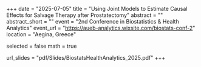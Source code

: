 +++
date = "2025-07-05"
title = "Using Joint Models to Estimate Causal Effects for Salvage Therapy after Prostatectomy"
abstract = ""
abstract_short = ""
event = "2nd Conference in Biostatistics & Health Analytics"
event_url = "https://aueb-analytics.wixsite.com/biostats-conf-2"
location = "Aegina, Greece"

selected = false
math = true

url_slides = "pdf/Slides/BiostatsHealthAnalytics_2025.pdf"
+++
